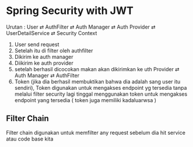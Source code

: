 # Spring Security with JWT

Urutan : User ⇄ AuthFilter ⇄ Auth Manager ⇄ Auth Provider ⇄ UserDetailService 
              ⇄ Security Context
1. User send request 
2. Setelah itu di filter oleh authfilter
3. Dikirim ke auth manager 
4. Diikirim ke auth provider 
5. setelah berhasil dicocokan makan akan dikirimkan ke uth Provider ⇄ Auth Manager ⇄ AuthFilter
6. Token (jika dia berhasil membuktikan bahwa dia adalah sang user itu sendiri), Token digunakan untuk mengakses endpoint yg tersedia tanpa melalui filter security lagi
    tinggal menggunakan token untuk mengakses endpoint yang tersedia ( token juga memiliki kadaluarwsa )
## Filter Chain 
Filter chain digunakan untuk memfilter any request sebelum dia hit service atau code base kita